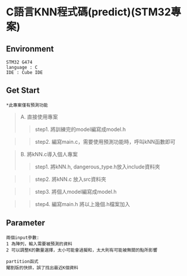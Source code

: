 # C語言KNN程式碼(predict)(STM32專案)

## Environment
```
STM32 G474
language : C
IDE : Cube IDE
```
## Get Start

`*此專案僅有預測功能`

>A. 直接使用專案
>>step1. 將訓練完的model編寫成model.h

>>step2. 編寫main.c，需要使用預測功能時，呼叫kNN函數即可

>B. 將kNN.c導入個人專案
>>step1. 將kNN.h, dangerous_type.h放入include資料夾

>>step2. 將kNN.c 放入src資料夾

>>step3. 將個人model編寫成model.h

>>step4. 編寫main.h 將以上幾個.h檔案加入

## Parameter
```
兩個input參數:
1 為陣列，輸入需要被預測的資料
2 可以調整K的數量選擇，太小可能會過擬和，太大則有可能被無關的點所影響
```
```
partition函式
閹割版的快排，誤了找出最近K個資料
```




